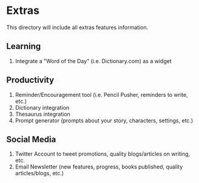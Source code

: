 # Extras

This directory will include all extras features information.

## Learning

1. Integrate a "Word of the Day" (i.e. Dictionary.com) as a widget

## Productivity

1. Reminder/Encouragement tool (i.e. Pencil Pusher, reminders to write, etc.)
2. Dictionary integration
3. Thesaurus integration
4. Prompt generator (prompts about your story, characters, settings, etc.)

## Social Media

1. Twitter Account to tweet promotions, quality blogs/articles on writing, etc.
2. Email Newsletter (new features, progress, books published, quality articles/blogs, etc.)
